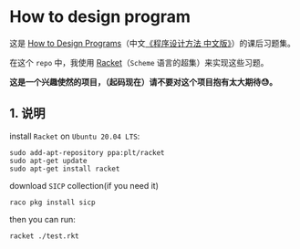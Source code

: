 # How to design program
这是 [How to Design Programs](https://book.douban.com/subject/1787103/)（中文[《程序设计方法 中文版》](https://book.douban.com/subject/1140942/)）的课后习题集。

在这个 `repo` 中，我使用 [Racket](https://racket-lang.org/)（`Scheme` 语言的超集）来实现这些习题。

**这是一个兴趣使然的项目，（起码现在）请不要对这个项目抱有太大期待😓。**

## 1. 说明

install `Racket` on `Ubuntu 20.04 LTS`:

```shell
sudo add-apt-repository ppa:plt/racket
sudo apt-get update
sudo apt-get install racket
```

download `SICP` collection(if you need it)

```shell
raco pkg install sicp
```

then you can run:
```shell
racket ./test.rkt
```
